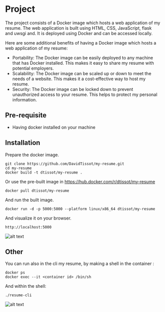 # Project
The project consists of a Docker image which hosts a web application of my resume. The web application is built using HTML, CSS, JavaScript, flask and uwsgi and. It is deployed using Docker and can be accessed locally.

Here are some additional benefits of having a Docker image which hosts a web application of my resume:
- Portability: The Docker image can be easily deployed to any machine that has Docker installed. This makes it easy to share my resume with potential employers.
- Scalability: The Docker image can be scaled up or down to meet the needs of a website. This makes it a cost-effective way to host my resume.
- Security: The Docker image can be locked down to prevent unauthorized access to your resume. This helps to protect my personal information.

## Pre-requisite
- Having docker installed on your machine

## Installation
Prepare the docker image.
```
git clone https://github.com/DavidTissot/my-resume.git
cd my-resume
docker build -t dtissot/my-resume .
```
Or use the pre-built image in https://hub.docker.com/r/dtissot/my-resume
```
docker pull dtissot/my-resume
```
And run the built image.
```
docker run -d -p 5000:5000 --platform linux/x86_64 dtissot/my-resume
```
And visualize it on your browser.
```
http://localhost:5000
```
![alt text][cv]

## Other
You can run also in the cli my resume, by making a shell in the container :
```
docker ps
docker exec --it <container id> /bin/sh
```
And within the shell:
```
./resume-cli
```
![alt text][screen]

[cv]: cv-webapp.png "Screenshot of cv-webapp"
[screen]: resume-cli.gif "Screenshot of resume-cli"